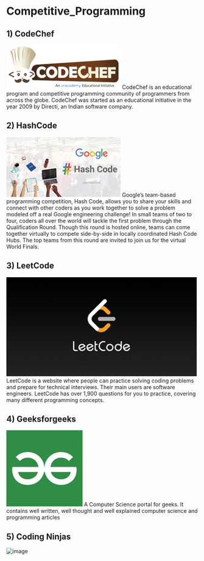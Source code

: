 # Competitive_Programming
## 1) CodeChef
<img src="https://github.com/Kumar-laxmi/Competitive_Programming/blob/main/Images/codechef.png" />
CodeChef is an educational program and competitive programming community of programmers from across the globe. CodeChef was started as an educational initiative in the year 2009 by Directi, an Indian software company.

## 2) HashCode
<img src="https://github.com/Kumar-laxmi/Competitive_Programming/blob/main/Images/hashcode.png" />
Google’s team-based programming competition, Hash Code, allows you to share your skills and connect with other coders as you work together to solve a problem modeled off a real Google engineering challenge! In small teams of two to four, coders all over the world will tackle the first problem through the Qualification Round. Though this round is hosted online, teams can come together virtually to compete side-by-side in locally coordinated Hash Code Hubs. The top teams from this round are invited to join us for the virtual World Finals.

## 3) LeetCode
<img src="https://github.com/Kumar-laxmi/Competitive_Programming/blob/main/Images/LeetCode.png" />
LeetCode is a website where people can practice solving coding problems and prepare for technical interviews. Their main users are software engineers. LeetCode has over 1,900 questions for you to practice, covering many different programming concepts.

## 4) Geeksforgeeks
<img src="https://github.com/Kumar-laxmi/Competitive_Programming/blob/main/Images/geeks.jpg" height="200" width="200" />
A Computer Science portal for geeks. It contains well written, well thought and well explained computer science and programming articles

## 5) Coding Ninjas
![image](https://user-images.githubusercontent.com/76027425/184881183-66bdb6ab-a7a8-4026-871c-1dbc80a1f9dd.png)


